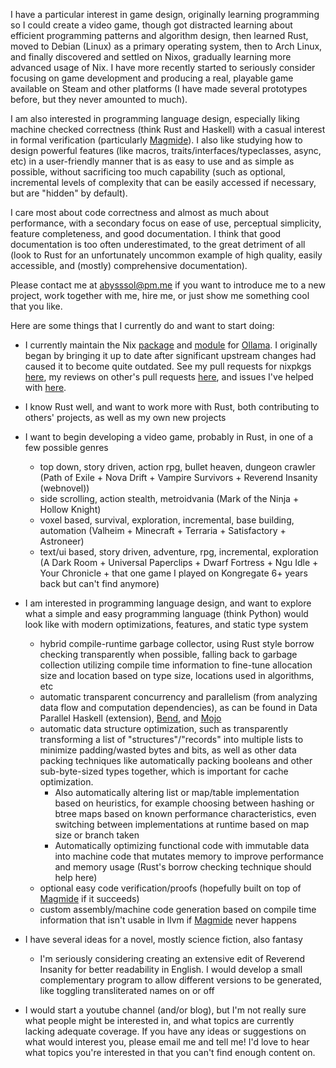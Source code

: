 <!--
## Hi there 👋

**abysssol/abysssol** is a ✨ _special_ ✨ repository because its `README.md` (this file) appears on your GitHub profile.

Here are some ideas to get you started:

- 🔭 I’m currently working on ...
- 🌱 I’m currently learning ...
- 👯 I’m looking to collaborate on ...
- 🤔 I’m looking for help with ...
- 💬 Ask me about ...
- 📫 How to reach me: ...
- 😄 Pronouns: ...
- ⚡ Fun fact: ...
-->

I have a particular interest in game design, originally learning programming so I could create a video game, though got distracted learning about efficient programming patterns and algorithm design, then learned Rust, moved to Debian (Linux) as a primary operating system, then to Arch Linux, and finally discovered and settled on Nixos, gradually learning more advanced usage of Nix. I have more recently started to seriously consider focusing on game development and producing a real, playable game available on Steam and other platforms (I have made several prototypes before, but they never amounted to much).

I am also interested in programming language design, especially liking machine checked correctness (think Rust and Haskell) with a casual interest in formal verification (particularly [Magmide](https://github.com/magmide/magmide)). I also like studying how to design powerful features (like macros, traits/interfaces/typeclasses, async, etc) in a user-friendly manner that is as easy to use and as simple as possible, without sacrificing too much capability (such as optional, incremental levels of complexity that can be easily accessed if necessary, but are "hidden" by default).

I care most about code correctness and almost as much about performance, with a secondary focus on ease of use, perceptual simplicity, feature completeness, and good documentation. I think that good documentation is too often underestimated, to the great detriment of all (look to Rust for an unfortunately uncommon example of high quality, easily accessible, and (mostly) comprehensive documentation).

Please contact me at <abysssol@pm.me> if you want to introduce me to a new project, work together with me, hire me, or just show me something cool that you like.

Here are some things that I currently do and want to start doing:

- I currently maintain the Nix [package][ollama package] and [module][ollama module] for [Ollama][ollama]. I originally began by bringing it up to date after significant upstream changes had caused it to become quite outdated. See my pull requests for nixpkgs [here][prs], my reviews on other's pull requests [here][reviews], and issues I've helped with [here][issues].

[ollama package]: https://search.nixos.org/packages?channel=unstable&from=0&size=50&sort=relevance&type=packages&query=ollama
[ollama module]: https://search.nixos.org/options?channel=unstable&from=0&size=50&sort=relevance&type=packages&query=services.ollama.
[ollama]: https://github.com/ollama/ollama
[prs]: https://github.com/NixOS/nixpkgs/pulls?q=is%3Apr+author%3Aabysssol
[reviews]: https://github.com/NixOS/nixpkgs/pulls?q=is%3Apr+involves%3Aabysssol++-author%3Aabysssol
[issues]: https://github.com/NixOS/nixpkgs/issues?q=is%3Aissue+involves%3Aabysssol

- I know Rust well, and want to work more with Rust, both contributing to others' projects, as well as my own new projects

- I want to begin developing a video game, probably in Rust, in one of a few possible genres
  - top down, story driven, action rpg, bullet heaven, dungeon crawler (Path of Exile + Nova Drift + Vampire Survivors + Reverend Insanity (webnovel))
  - side scrolling, action stealth, metroidvania (Mark of the Ninja + Hollow Knight)
  - voxel based, survival, exploration, incremental, base building, automation (Valheim + Minecraft + Terraria + Satisfactory + Astroneer)
  - text/ui based, story driven, adventure, rpg, incremental, exploration (A Dark Room + Universal Paperclips + Dwarf Fortress + Ngu Idle + Your Chronicle + that one game I played on Kongregate 6+ years back but can't find anymore)

- I am interested in programming language design, and want to explore what a simple and easy programming language (think Python) would look like with modern optimizations, features, and static type system
  - hybrid compile-runtime garbage collector, using Rust style borrow checking transparently when possible, falling back to garbage collection utilizing compile time information to fine-tune allocation size and location based on type size, locations used in algorithms, etc
  - automatic transparent concurrency and parallelism (from analyzing data flow and computation dependencies), as can be found in Data Parallel Haskell (extension), [Bend](https://github.com/HigherOrderCO/Bend), and [Mojo](https://github.com/modularml/mojo)
  - automatic data structure optimization, such as transparently transforming a list of "structures"/"records" into multiple lists to minimize padding/wasted bytes and bits, as well as other data packing techniques like automatically packing booleans and other sub-byte-sized types together,  which is important for cache optimization.
    - Also automatically altering list or map/table implementation based on heuristics, for example choosing between hashing or btree maps based on known performance characteristics, even switching between implementations at runtime based on map size or branch taken
    - Automatically optimizing functional code with immutable data into machine code that mutates memory to improve performance and memory usage (Rust's borrow checking technique should help here)
  - optional easy code verification/proofs (hopefully built on top of [Magmide](https://github.com/magmide/magmide) if it succeeds)
  - custom assembly/machine code generation based on compile time information that isn't usable in llvm if [Magmide](https://github.com/magmide/magmide) never happens
 
- I have several ideas for a novel, mostly science fiction, also fantasy
  - I'm seriously considering creating an extensive edit of Reverend Insanity for better readability in English. I would develop a small complementary program to allow different versions to be generated, like toggling transliterated names on or off

- I would start a youtube channel (and/or blog), but I'm not really sure what people might be interested in, and what topics are currently lacking adequate coverage. If you have any ideas or suggestions on what would interest you, please email me and tell me! I'd love to hear what topics you're interested in that you can't find enough content on.
